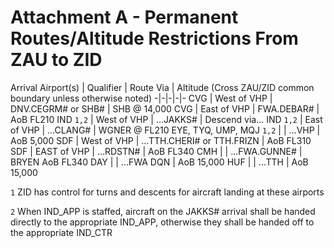 # Attachment A - Permanent Routes/Altitude Restrictions From ZAU  to ZID

Arrival Airport(s) | Qualifier | Route Via | Altitude (Cross ZAU/ZID common boundary unless otherwise noted)
-|-|-|-|-
CVG | West of VHP | DNV.CEGRM# or SHB# | SHB @ 14,000
CVG | East of VHP | FWA.DEBAR# | AoB FL210
IND `1,2` |  West of VHP | ...JAKKS#  | Descend via...
IND `1,2` |  East of VHP | ...CLANG#  | WGNER @ FL210
EYE, TYQ, UMP, MQJ `1,2` | | ...VHP | AoB 5,000
SDF | West of VHP | ...TTH.CHERI# or TTH.FRIZN | AoB FL310
SDF | EAST of VHP | ...RDSTN# | AoB FL340
CMH | | ...FWA.GUNNE# | BRYEN AoB FL340
DAY | | ...FWA DQN | AoB 15,000
HUF | | ...TTH | AoB 15,000

`1` ZID has control for turns and descents for aircraft landing at these airports

`2` When IND_APP is staffed, aircraft on the JAKKS# arrival shall be handed directly to the appropriate IND_APP, otherwise they shall be handed off to the appropriate IND_CTR
